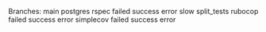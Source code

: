 Branches:
main
  postgres
    rspec
      failed
      success
      error
      slow
        split_tests
    rubocop
      failed
      success
      error
    simplecov
      failed
      success
      error
